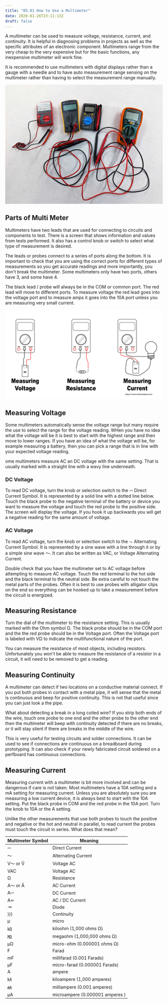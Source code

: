 ```yaml
---
title: "05.01 How to Use a Multimeter"
date: 2020-01-26T23:11:13Z
draft: false
---
```


A multimeter can be used to measure voltage, resistance, current, and continuity. It is helpful in diagnosing problems in projects as well as the specific attributes of an electronic component. Multimeters range from the very cheap to the very expensive but for the basic functions, any inexpensive multimeter will work fine.

It is recommended to use multimeters with digital displays rather than a gauge with a needle and to have auto measurement range sensing on the multimeter rather than having to select the measurement range manually.

[![Multimeters](2023-multimeters.jpg)](2023-multimeters.jpg)

## Parts of Multi Meter

Multimeters have two leads that are used for connecting to circuits and components to test. There is a screen that shows information and values from tests performed. It also has a control knob or switch to select what type of measurement is desired.

The leads or probes connect to a series of ports along the bottom. It is important to check that you are using the correct ports for different types of measurements so you get accurate readings and more importantly, you don't break the multimeter. Some multimeters only have two ports, others have 3, and some have 4.

The black lead / probe will always be in the COM or common port. The red lead will move to different ports. To measure voltage the red lead goes into the voltage port and to measure amps it goes into the 10A port unless you are measuring very small current.

[![Multimeter Readings Illustration](2023-multimeter-readings-illustration.jpg)](2023-multimeter-readings-illustration.jpg)

## Measuring Voltage

Some multimeters automatically sense the voltage range but many require the use to select the range for the voltage reading. WHen you have no idea what the voltage will be it is best to start with the highest range and then move to lower ranges. If you have an idea of what the voltage will be, for example measuring a battery, then you can pick a range that is in line with your expected voltage reading.

ome multimeters measure AC an DC voltage with the same setting. That is usually marked with a straight line with a wavy line underneath.

### DC Voltage

To read DC voltage, turn the knob or selection switch to the ⎓ Direct Current Symbol. It is represented by a solid line with a dotted line below. Touch the black probe to the negative terminal of the battery or device you want to measure the voltage and touch the red probe to the positive side. The screen will display the voltage. If you hook it up backwards you will get a negative reading for the same amount of voltage.

### AC Voltage

To read AC voltage, turn the knob or selection switch to the ⏦ Alternating Current Symbol. It is represented by a sine wave with a line through it or by a simple sine wave 〜. It can also be written as VAC, or Voltage Alternating Current.

Double check that you have the multimeter set to AC voltage before attempting to measure AC voltage. Touch the red terminal to the hot side and the black terminal to the neutral side. Be extra careful to not touch the metal parts of the probes. Often it is best to use probes with alligator clips on the end so everything can be hooked up to take a measurement before the circuit is energized.

## Measuring Resistance

Turn the dial of the multimeter to the resistance setting. This is usually marked with the Ohm symbol Ω. The black probe should be in the COM port and the the red probe should be in the Voltage port. Often the Voltage port is labeled with VΩ to indicate the multifunctional nature of the port.

You can measure the resistance of most objects, including resistors. Unfortunately you won't be able to measure the resistance of a resistor in a circuit, it will need to be removed to get a reading.

## Measuring Continuity

A multimeter can detect if two locations on a conductive material connect. If you put both probes in contact with a metal pipe, it will sense that the metal is continuous and beep for positive continuity. This is not that useful since you can just look a the pipe.

What about detecting a break in a long coiled wire? If you strip both ends of the wire, touch one probe to one end and the other probe to the other end then the multimeter will beep with continuity detected if there are no breaks, or it will stay silent if there are breaks in the middle of the wire.

This is very useful for testing circuits and solder connections. It can be used to see if connections are continuous on a breadboard during prototyping. It can also check if your newly fabricated circuit soldered on a perfboard has continuous connections.

## Measuring Current

Measuring current with a multimeter is bit more involved and can be dangerous if care is not taken. Most multimeters have a 10A setting and a mA setting for measuring current. Unless you are absolutely sure you are measuring a low current device, it is always best to start with the 10A setting. Put the black probe in COM and the red probe in the 10A port. Turn the knob to 10A or the A setting.

Unlike the other measurements that use both probes to touch the positive and negative or the hot and neutral in parallel, to read current the probes must touch the circuit in series. What does that mean?

<div class="responsive-table-markdown">

| Multimeter Symbol | Meaning                         |
| ----------------- | ------------------------------- |
| ⎓                 | Direct Current                  |
| 〜                | Alternating Current             |
| V〜 or Ṽ          | Voltage AC                      |
| VAC               | Voltage AC                      |
| Ω                 | Resistance                      |
| A〜 or Ã          | AC Current                      |
| A⎓                | DC Current                      |
| A≂                | AC / DC Current                 |
| ⇥                 | Diode                           |
| )))               | Continuity                      |
| µ                 | micro                           |
| ㏀                | kiloohm (1,000 ohms Ω)          |
| ㏁                | megaohm (1,000,000 ohms Ω)      |
| µΩ                | micro-ohm (0.000001 ohms Ω)     |
| F                 | Farad                           |
| mF                | millifarad (0.001 Farads)       |
| µF                | micro-farad (0.000001 Farads)   |
| A                 | ampere                          |
| ㎄                | kiloampere (1,000 amperes)      |
| ㎃                | milliampere (0.001 amperes)     |
| μA                | microampere (0.000001 amperes ) |

</div>
